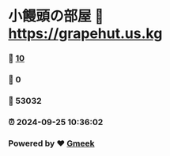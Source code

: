 # 小饅頭の部屋 :link: https://grapehut.us.kg 
### :page_facing_up: [10](https://grapehut.us.kg/tag.html) 
### :speech_balloon: 0 
### :hibiscus: 53032 
### :alarm_clock: 2024-09-25 10:36:02 
### Powered by :heart: [Gmeek](https://github.com/Meekdai/Gmeek)
